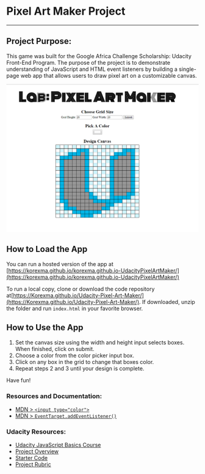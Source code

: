 # Pixel Art Maker Project
---

## Project Purpose:

This game was built for the Google Africa Challenge Scholarship: Udacity Front-End  Program. The purpose of the project is to demonstrate understanding of JavaScript and HTML  event listeners by building a single-page web app that allows users to draw pixel art on a customizable canvas.

![screenshot](screenshot.png)

## How to Load the App
You can run a hosted version of the app at [https://korexma.github.io/korexma.github.io-UdacityPixelArtMaker/](https://korexma.github.io/korexma.github.io-UdacityPixelArtMaker/)

To run a local copy, clone or download the code repository at[https://Korexma.github.io/Udacity-Pixel-Art-Maker/](https://Korexma.github.io/Udacity-Pixel-Art-Maker/).   If downloaded, unzip the folder and run `index.html` in your favorite browser.

## How to Use the App
1. Set the canvas size using the width and height input selects boxes.  When finished, click on submit.
2. Choose a color from the color picker input box.
3. Click on any box in the grid to change that boxes color.
4. Repeat steps 2 and 3 until your design is complete.

Have fun!

### Resources and Documentation:
* [MDN > `<input type="color">`](https://developer.mozilla.org/en-US/docs/Web/HTML/Element/input/color)
* [MDN > `EventTarget.addEventListener()`](https://developer.mozilla.org/en-US/docs/Web/API/EventTarget/addEventListener)


### Udacity Resources:
* [Udacity JavaScript Basics Course](https://www.udacity.com/course/javascript-basics--ud804)
* [Project Overview](https://classroom.udacity.com/courses/ud304-africa/lessons/e36fd33e-774c-4f31-a935-5e41bc8d57a6/concepts/95f8afaa-020a-47e9-bfdb-911c8cdbcb4a)
* [Starter Code](https://github.com/udacity/project-pixel-art-maker-starter)
* [Project Rubric](https://review.udacity.com/#!/rubrics/641/view)
